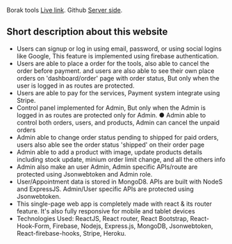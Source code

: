 Borak tools [Live link](https://borak-tools.web.app/).
Github [Server side](https://github.com/asadjulhas/Manufacturer-E-Commerce-Management/).

## Short description about this website


* Users can signup or log in using email, password, or using social logins like Google, This feature is implemented using firebase authentication.
* Users are able to place a order for the tools, also able to cancel the order before payment. and users are also able to see their own place orders on 'dashboard/order' page with order status, But only when the user is logged in as routes are protected.
* Users are able to pay for the services, Payment system integrate using Stripe.
* Control panel implemented for Admin, But only when the Admin is logged in as routes are protected only for Admin. ● Admin able to control both orders, users, and products, Admin can cancel the unpaid orders
* Admin able to change order status pending to shipped for paid orders, users also able see the order status 'shipped' on their order page
* Admin able to add a product with image, update products details including stock update, minium order limit change, and all the others info
* Admin also make an user Admin, Admin specific APIs/route are protected using Jsonwebtoken and Admin role.
* User/Appointment data is stored in MongoD8. APIs are built with NodeS and ExpressJS. Admin/User specific APIs are protected using Jsonwebtoken.
* This single-page web app is completely made with react & its router feature. It's also fully responsive for mobile and tablet devices
* Technologies Used: ReactJS, React router, React Bootstrap, React-Hook-Form, Firebase, Nodejs, Express.js, MongoDB, Jsonwebtoken, React-firebase-hooks, Stripe, Heroku.
